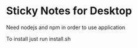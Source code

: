 # Sticky Notes for Desktop

Need nodejs and npm in order to use application 

To install just run install.sh

